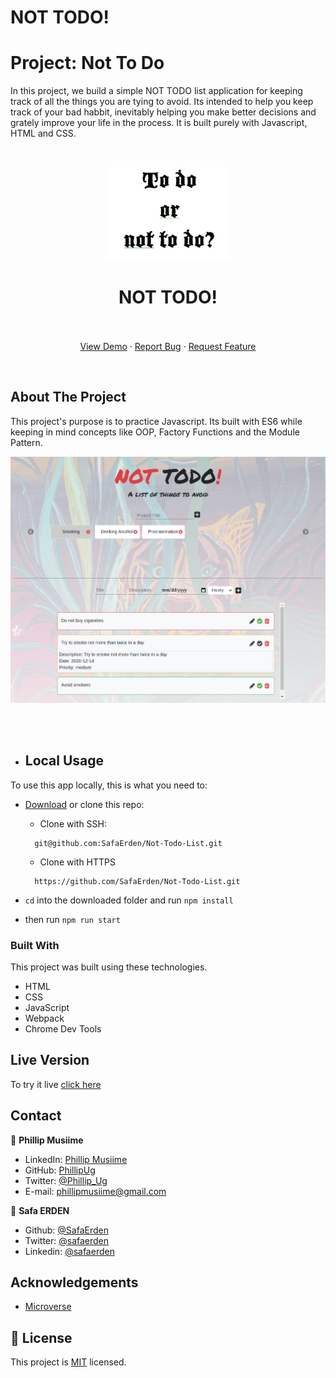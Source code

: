 # NOT TODO!

# Project: Not To Do
In this project, we build a simple NOT TODO list application for keeping track of all the things you are tying to avoid. Its intended to help you keep track of your bad habbit, inevitably helping you make better decisions and grately improve your life in the process. It is built purely with Javascript, HTML and CSS. 

<!-- PROJECT LOGO -->
<br />
<p align="center">
  <a href="https://safaerden.github.io/Not-Todo-List/">
    <img src="dist/images/not-todo.jpg" alt="Logo" width="200" height="150">
  </a>

  <h1 align="center">NOT TODO!</h1>

  <p align="center">
    <br />
    <br />
    <a href="https://safaerden.github.io/Not-Todo-List/">View Demo</a>
    ·
    <a href="https://github.com/SafaErden/Not-Todo-List/issues">Report Bug</a>
    ·
    <a href="https://github.com/SafaErden/Not-Todo-List/issues">Request Feature</a>
  </p>
</p>

<br>
<!-- ABOUT THE PROJECT -->

## About The Project

This project's purpose is to practice Javascript. Its built with ES6 while keeping in mind concepts like OOP, Factory Functions and the Module Pattern.

![screenshot](./dist/images/todo.png)

<br>
<br>

<!-- ABOUT THE PROJECT -->
- ## Local Usage

To use this app locally, this is what you need to:

* [Download](https://github.com/SafaErden/Not-Todo-List/archive/master.zip) or clone this repo:
  - Clone with SSH:
  ```
    git@github.com:SafaErden/Not-Todo-List.git
  ```
  - Clone with HTTPS
  ```
    https://github.com/SafaErden/Not-Todo-List.git
  ```
* `cd` into the downloaded folder and run `npm install`

* then run `npm run start`


### Built With
This project was built using these technologies.
* HTML
* CSS
* JavaScript
* Webpack
* Chrome Dev Tools

## Live Version
To try it live [click here](https://safaerden.github.io/Not-Todo-List/)

<!-- CONTACT -->

## Contact

👤 **Phillip Musiime**

- LinkedIn: [Phillip Musiime](https://www.linkedin.com/in/phillip-musiime/)
- GitHub: [PhillipUg](https://github.com/PhillipUg)
- Twitter: [@Phillip_Ug](https://twitter.com/Phillip_Ug)
- E-mail: phillipmusiime@gmail.com

👤 **Safa ERDEN**

- Github: [@SafaErden](https://github.com/SafaErden)
- Twitter: [@safaerden](https://twitter.com/safaerden)
- Linkedin: [@safaerden](https://www.linkedin.com/in/safaerden/)


<!-- ACKNOWLEDGEMENTS -->
## Acknowledgements
* [Microverse](https://www.microverse.org/)


## 📝 License

This project is [MIT](https://opensource.org/licenses/MIT) licensed.
